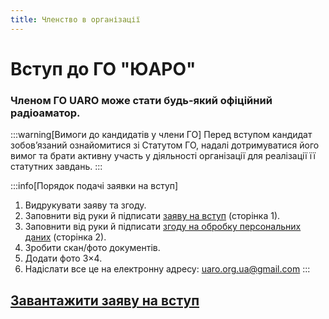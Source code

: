 ```yaml
---
title: Членство в організації
---
```


# Вступ до ГО "ЮАРО"

### Членом ГО UARO може стати будь-який офіційний радіоаматор.

:::warning[Вимоги до кандидатів у члени ГО]
Перед вступом кандидат зобов’язаний ознайомитися зі Статутом ГО, надалі дотримуватися його вимог та
брати активну участь у діяльності організації для реалізації її статутних завдань.
:::

:::info[Порядок подачі заявки на вступ]
1. Видрукувати заяву та згоду.
2. Заповнити від руки й підписати [заяву на вступ](./docs/membership.pdf) (сторінка 1).
3. Заповнити від руки й підписати [згоду на обробку персональних даних](./docs/consent.pdf) (сторінка 2).
4. Зробити скан/фото документів.
5. Додати фото 3×4.
6. Надіслати все це на електронну адресу: uaro.org.ua@gmail.com
:::
## [Завантажити заяву на вступ](./docs/membership.pdf)
